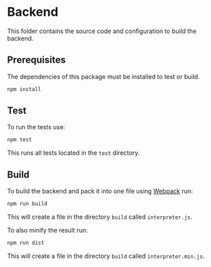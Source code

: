 # Backend

This folder contains the source code and configuration to build the backend.

## Prerequisites

The dependencies of this package must be installed to test or build.
```bash
npm install
```

## Test

To run the tests use:
```bash
npm test
```
This runs all tests located in the `test` directory.

## Build

To build the backend and pack it into one file using [Webpack](https://webpack.js.org/) run:
```bash
npm run build
```
This will create a file in the directory `build` called `interpreter.js`.

To also minify the result run:
```bash
npm run dist
```
This will create a file in the directory `build` called `interpreter.min.js`.

